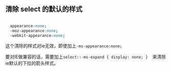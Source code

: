 ## 清除 select 的默认的样式

```css

  appearance:none;
  -moz-appearance:none;
  -webkit-appearance:none;

```

这个清除的样式对ie无效，即使加上`-ms-appearance:none;`

要对IE做兼容的话，需要加上`select::-ms-expand { display: none; }  `来清除ie默认的下拉的箭头样式。
